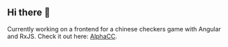 ## Hi there 👋

Currently working on a frontend for a chinese checkers game with Angular and RxJS. Check it out here: [AlphaCC](https://github.com/mightypirate1/AlphaCC).
